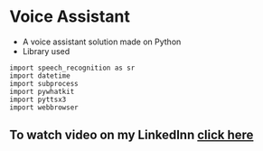 # Voice Assistant
- A voice assistant solution made on Python 
- Library used 
```
import speech_recognition as sr 
import datetime
import subprocess
import pywhatkit
import pyttsx3
import webbrowser
```

## To watch video on my LinkedInn [click here]()
